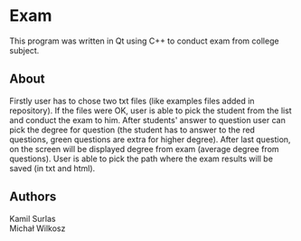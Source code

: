 

# Exam
This program was written in Qt using C++ to conduct exam from college subject. 

## About
Firstly user has to chose two txt files (like examples files added in repository). If the files were OK, user is able to pick the student from the list and conduct the exam to him. After students' answer to question user can pick the degree for question (the student has to answer to the red questions, green questions are extra for higher degree). After last question, on the screen will be displayed degree from exam (average degree from questions). User is able to pick the path where the exam results will be saved (in txt and html).

## Authors
Kamil Surlas  
Michał Wilkosz
